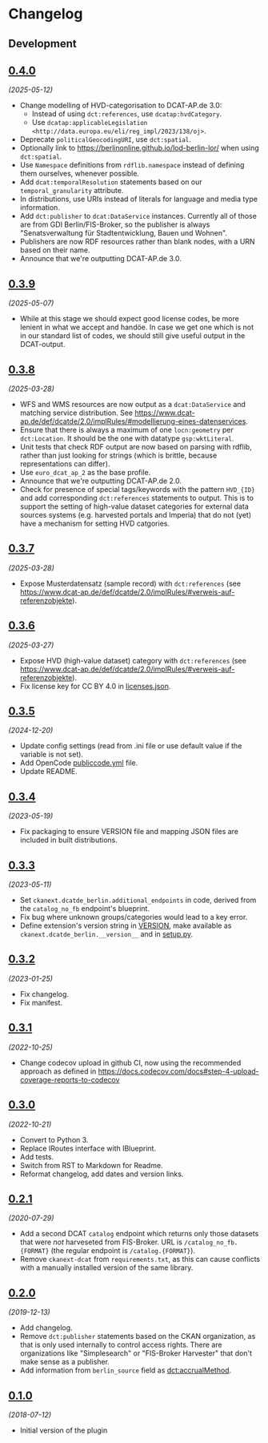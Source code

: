 # Changelog

## Development

## [0.4.0](https://github.com/berlinonline/ckanext-dcatde_berlin/releases/tag/0.4.0)

_(2025-05-12)_

- Change modelling of HVD-categorisation to DCAT-AP.de 3.0:
  - Instead of using `dct:references`, use `dcatap:hvdCategory`.
  - Use `dcatap:applicableLegislation <http://data.europa.eu/eli/reg_impl/2023/138/oj>`.
- Deprecate `politicalGeocodingURI`, use `dct:spatial`.
- Optionally link to https://berlinonline.github.io/lod-berlin-lor/ when using `dct:spatial`.
- Use `Namespace` definitions from `rdflib.namespace` instead of defining them ourselves, whenever possible.
- Add `dcat:temporalResolution` statements based on our `temporal_granularity` attribute.
- In distributions, use URIs instead of literals for language and media type information.
- Add `dct:publisher` to `dcat:DataService` instances.
Currently all of those are from GDI Berlin/FIS-Broker, so the publisher is always "Senatsverwaltung für Stadtentwicklung, Bauen und Wohnen".
- Publishers are now RDF resources rather than blank nodes, with a URN based on their name.
- Announce that we're outputting DCAT-AP.de 3.0.


## [0.3.9](https://github.com/berlinonline/ckanext-dcatde_berlin/releases/tag/0.3.9)

_(2025-05-07)_

- While at this stage we should expect good license codes, be more lenient in what we accept and handöe. In case we get one which is not in our standard list of codes, we should still give useful output in the DCAT-output.

## [0.3.8](https://github.com/berlinonline/ckanext-dcatde_berlin/releases/tag/0.3.8)

_(2025-03-28)_

- WFS and WMS resources are now output as a `dcat:DataService` and matching service distribution. See https://www.dcat-ap.de/def/dcatde/2.0/implRules/#modellierung-eines-datenservices.
- Ensure that there is always a maximum of one `locn:geometry` per `dct:Location`. It should be the one with datatype `gsp:wktLiteral`.
- Unit tests that check RDF output are now based on parsing with rdflib, rather than just looking for strings (which is brittle, because representations can differ).
- Use `euro_dcat_ap_2` as the base profile.
- Announce that we're outputting DCAT-AP.de 2.0.
- Check for presence of special tags/keywords with the pattern `HVD_{ID}` and add corresponding `dct:references` statements to output. This is to support the setting of high-value dataset categories for external data sources systems (e.g. harvested portals and Imperia) that do not (yet) have a mechanism for setting HVD catgories.

## [0.3.7](https://github.com/berlinonline/ckanext-dcatde_berlin/releases/tag/0.3.7)

_(2025-03-28)_

- Expose Musterdatensatz (sample record) with `dct:references` (see https://www.dcat-ap.de/def/dcatde/2.0/implRules/#verweis-auf-referenzobjekte).

## [0.3.6](https://github.com/berlinonline/ckanext-dcatde_berlin/releases/tag/0.3.6)

_(2025-03-27)_

- Expose HVD (high-value dataset) category with `dct:references` (see https://www.dcat-ap.de/def/dcatde/2.0/implRules/#verweis-auf-referenzobjekte).
- Fix license key for CC BY 4.0 in [licenses.json](ckanext/dcatde_berlin/mappings/licenses.json).

## [0.3.5](https://github.com/berlinonline/ckanext-dcatde_berlin/releases/tag/0.3.5)

_(2024-12-20)_

- Update config settings (read from .ini file or use default value if the variable is not set).
- Add OpenCode [publiccode.yml](publiccode.yml) file.
- Update README.

## [0.3.4](https://github.com/berlinonline/ckanext-dcatde_berlin/releases/tag/0.3.4)

_(2023-05-19)_

- Fix packaging to ensure VERSION file and mapping JSON files are included in built distributions.

## [0.3.3](https://github.com/berlinonline/ckanext-dcatde_berlin/releases/tag/0.3.3)

_(2023-05-11)_

- Set `ckanext.dcatde_berlin.additional_endpoints` in code, derived from the `catalog_no_fb` endpoint's blueprint.
- Fix bug where unknown groups/categories would lead to a key error.
- Define extension's version string in [VERSION](VERSION), make available as `ckanext.dcatde_berlin.__version__` and in [setup.py](setup.py).

## [0.3.2](https://github.com/berlinonline/ckanext-dcatde_berlin/releases/tag/0.3.2)

_(2023-01-25)_

- Fix changelog.
- Fix manifest.

## [0.3.1](https://github.com/berlinonline/ckanext-dcatde_berlin/releases/tag/0.3.1)

_(2022-10-25)_

- Change codecov upload in github CI, now using the recommended approach as defined in https://docs.codecov.com/docs#step-4-upload-coverage-reports-to-codecov

## [0.3.0](https://github.com/berlinonline/ckanext-dcatde_berlin/releases/tag/0.3.0)

_(2022-10-21)_

- Convert to Python 3.
- Replace IRoutes interface with IBlueprint.
- Add tests.
- Switch from RST to Markdown for Readme.
- Reformat changelog, add dates and version links.

## [0.2.1](https://github.com/berlinonline/ckanext-dcatde_berlin/releases/tag/v0.2.1)

_(2020-07-29)_

- Add a second DCAT `catalog` endpoint which returns only those datasets that were _not_ harveseted from FIS-Broker. URL is `/catalog_no_fb.{FORMAT}` (the regular endpoint is `/catalog.{FORMAT}`).
- Remove `ckanext-dcat` from `requirements.txt`, as this can cause conflicts with a manually installed version of the same library.

## [0.2.0](https://github.com/berlinonline/ckanext-dcatde_berlin/releases/tag/v0.2.0)

_(2019-12-13)_

- Add changelog.
- Remove `dct:publisher` statements based on the CKAN organization, as that is only used internally to control access rights. There are organizations like "Simplesearch" or "FIS-Broker Harvester" that don't make sense as a publisher.
- Add information from `berlin_source` field as [dct:accrualMethod](https://www.dublincore.org/specifications/dublin-core/dcmi-terms/2012-06-14/?v=terms#terms-accrualMethod).

## [0.1.0](https://github.com/berlinonline/ckanext-dcatde_berlin/releases/tag/v0.1.0)

_(2018-07-12)_

- Initial version of the plugin
